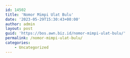 ```yaml
---
id: 14502
title: 'Nomor Mimpi Ulat Bulu'
date: '2023-05-29T15:30:43+00:00'
author: admin
layout: post
guid: 'https://bos.awn.biz.id/nomor-mimpi-ulat-bulu/'
permalink: /nomor-mimpi-ulat-bulu/
categories:
    - Uncategorized
---
```


